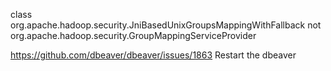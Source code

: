 class org.apache.hadoop.security.JniBasedUnixGroupsMappingWithFallback not org.apache.hadoop.security.GroupMappingServiceProvider

https://github.com/dbeaver/dbeaver/issues/1863
Restart the dbeaver